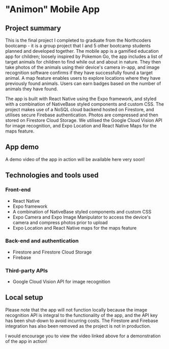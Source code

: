 # "Animon" Mobile App

## Project summary
This is the final project I completed to graduate from the Northcoders bootcamp - it is a group project that I and 5 other bootcamp students planned and developed together. The mobile app is a gamified education app for children; loosely inspired by Pokemon Go, the app includes a list of target animals for children to find while out and about in nature. They then take photos of the animals using their device's camera in-app, and image recognition software confirms if they have successfully found a target animal. A map feature enables users to explore locations where they have previously found animals. Users can earn badges based on the number of animals they have found. 

The app is built with React Native using the Expo framework, and styled with a combination of NativeBase styled components and custom CSS. The project makes use of a NoSQL cloud backend hosted on Firestore, and utilises secure Firebase authentication. Photos are compressed and then stored on Firestore Cloud Storage. We utilised the Google Cloud Vision API for image recognition, and Expo Location and React Native Maps for the maps feature.

## App demo
A demo video of the app in action will be available here very soon!

## Technologies and tools used
### Front-end
* React Native
* Expo framework
* A combination of NativeBase styled components and custom CSS
* Expo Camera and Expo Image Manipulator to access the device's camera and compress photos prior to upload
* Expo Location and React Native maps for the maps feature
### Back-end and authentication
* Firestore and Firestore Cloud Storage
* Firebase
### Third-party APIs
* Google Cloud Vision API for image recognition

## Local setup
Please note that the app will not function locally because the image recognition API is integral to the functionality of the app, and the API key has been shut-down to avoid incurring costs. The Firestore and Firebase integration has also been removed as the project is not in production. 

I would encourage you to view the video linked above for a demonstration of the app in action!
